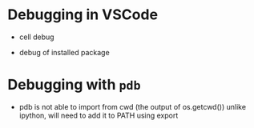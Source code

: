 # Debugging in VSCode

* cell debug 

* debug of installed package



# Debugging with ```pdb```
* pdb is not able to import from cwd (the output of os.getcwd()) unlike ipython, 
will need to add it to PATH using export


